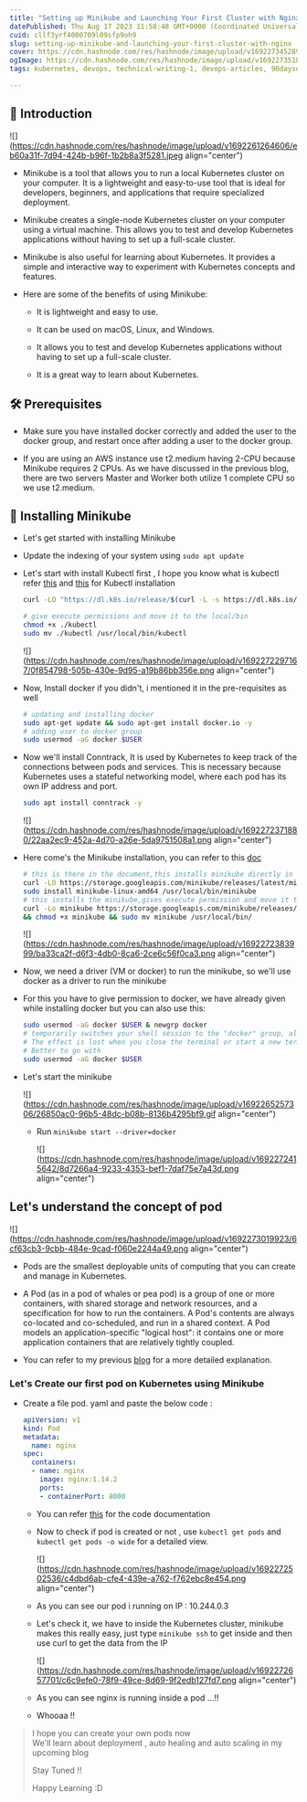 ```yaml
---
title: "Setting up Minikube and Launching Your First Cluster with Nginx"
datePublished: Thu Aug 17 2023 11:58:48 GMT+0000 (Coordinated Universal Time)
cuid: cllf3yrf4000709l09sfp9oh9
slug: setting-up-minikube-and-launching-your-first-cluster-with-nginx
cover: https://cdn.hashnode.com/res/hashnode/image/upload/v1692273452899/7e16c8ad-a8ea-434d-ba48-227f71e4b799.png
ogImage: https://cdn.hashnode.com/res/hashnode/image/upload/v1692273518405/289d4fb7-2590-4210-a70f-eb1aae64ded4.png
tags: kubernetes, devops, technical-writing-1, devops-articles, 90daysofdevops

---
```


## 🌟 Introduction

![](https://cdn.hashnode.com/res/hashnode/image/upload/v1692261264606/eb60a31f-7d94-424b-b96f-1b2b8a3f5281.jpeg align="center")

* Minikube is a tool that allows you to run a local Kubernetes cluster on your computer. It is a lightweight and easy-to-use tool that is ideal for developers, beginners, and applications that require specialized deployment.
    
* Minikube creates a single-node Kubernetes cluster on your computer using a virtual machine. This allows you to test and develop Kubernetes applications without having to set up a full-scale cluster.
    
* Minikube is also useful for learning about Kubernetes. It provides a simple and interactive way to experiment with Kubernetes concepts and features.
    
* Here are some of the benefits of using Minikube:
    
    * It is lightweight and easy to use.
        
    * It can be used on macOS, Linux, and Windows.
        
    * It allows you to test and develop Kubernetes applications without having to set up a full-scale cluster.
        
    * It is a great way to learn about Kubernetes.
        

## 🛠️ Prerequisites

* Make sure you have installed docker correctly and added the user to the docker group, and restart once after adding a user to the docker group.
    
* If you are using an AWS instance use t2.medium having 2-CPU because Minikube requires 2 CPUs. As we have discussed in the previous blog, there are two servers Master and Worker both utilize 1 complete CPU so we use t2.medium.
    

## 🚀 Installing Minikube

* Let's get started with installing Minikube
    
* Update the indexing of your system using `sudo apt update`
    
* Let's start with install Kubectl first , I hope you know what is kubectl refer [this](https://srdev.hashnode.dev/getting-started-with-kubernetes) and [this](https://kubernetes.io/docs/tasks/tools/install-kubectl-linux/) for Kubectl installation
    
    ```bash
    curl -LO "https://dl.k8s.io/release/$(curl -L -s https://dl.k8s.io/release/stable.txt)/bin/linux/amd64/kubectl"
    ```
    
    ```bash
    # give execute permissions and move it to the local/bin
    chmod +x ./kubectl
    sudo mv ./kubectl /usr/local/bin/kubectl
    ```
    
    ![](https://cdn.hashnode.com/res/hashnode/image/upload/v1692272297167/0f854798-505b-430e-9d95-a19b86bb356e.png align="center")
    
* Now, Install docker if you didn't, i mentioned it in the pre-requisites as well
    
    ```bash
    # updating and installing docker
    sudo apt-get update && sudo apt-get install docker.io -y
    # adding user to docker group
    sudo usermod -aG docker $USER
    ```
    
* Now we'll install Conntrack, It is used by Kubernetes to keep track of the connections between pods and services. This is necessary because Kubernetes uses a stateful networking model, where each pod has its own IP address and port.
    
    ```bash
    sudo apt install conntrack -y
    ```
    
    ![](https://cdn.hashnode.com/res/hashnode/image/upload/v1692272371880/22aa2ec9-452a-4d70-a26e-5da9751508a1.png align="center")
    
* Here come's the Minikube installation, you can refer to this [doc](https://minikube.sigs.k8s.io/docs/start/)
    
    ```bash
    # this is there in the document,this installs minikube directly in local/bin
    curl -LO https://storage.googleapis.com/minikube/releases/latest/minikube-linux-amd64
    sudo install minikube-linux-amd64 /usr/local/bin/minikube
    # this installs the minikube,gives execute permission and move it to local/bin
    curl -Lo minikube https://storage.googleapis.com/minikube/releases/latest/minikube-linux-amd64 
    && chmod +x minikube && sudo mv minikube /usr/local/bin/
    ```
    
    ![](https://cdn.hashnode.com/res/hashnode/image/upload/v1692272383999/ba33ca2f-d6f3-4db0-8ca6-2ce6c56f0ca3.png align="center")
    
* Now, we need a driver (VM or docker) to run the minikube, so we'll use docker as a driver to run the minikube
    
* For this you have to give permission to docker, we have already given while installing docker but you can also use this:
    
    ```bash
    sudo usermod -aG docker $USER & newgrp docker
    # temporarily switches your shell session to the "docker" group, allowing you to use Docker without sudo for that session only. 
    # The effect is lost when you close the terminal or start a new terminal window.
    # Better to go with 
    sudo usermod -aG docker $USER
    ```
    
* Let's start the minikube
    
    ![](https://cdn.hashnode.com/res/hashnode/image/upload/v1692265257306/26850ac0-96b5-48dc-b08b-8136b4295bf9.gif align="center")
    
    * Run `minikube start --driver=docker`
        
        ![](https://cdn.hashnode.com/res/hashnode/image/upload/v1692272415642/8d7266a4-9233-4353-bef1-7daf75e7a43d.png align="center")
        

## Let's understand the concept of **pod**

![](https://cdn.hashnode.com/res/hashnode/image/upload/v1692273019923/6cf63cb3-9cbb-484e-9cad-f060e2244a49.png align="center")

* Pods are the smallest deployable units of computing that you can create and manage in Kubernetes.
    
* A Pod (as in a pod of whales or pea pod) is a group of one or more containers, with shared storage and network resources, and a specification for how to run the containers. A Pod's contents are always co-located and co-scheduled, and run in a shared context. A Pod models an application-specific "logical host": it contains one or more application containers that are relatively tightly coupled.
    
* You can refer to my previous [blog](https://srdev.hashnode.dev/getting-started-with-kubernetes) for a more detailed explanation.
    

### Let's Create our first pod on Kubernetes using Minikube

* Create a file pod. yaml and paste the below code :
    
    ```yaml
    apiVersion: v1
    kind: Pod
    metadata:
      name: nginx
    spec:
      containers:
      - name: nginx
        image: nginx:1.14.2
        ports:
        - containerPort: 8000
    ```
    
    * You can refer [this](https://kubernetes.io/docs/concepts/workloads/pods/) for the code documentation
        
    * Now to check if pod is created or not , use `kubectl get pods` and `kubectl get pods -o wide` for a detailed view.
        
        ![](https://cdn.hashnode.com/res/hashnode/image/upload/v1692272502536/c4dbd6ab-cfe4-439e-a762-f762ebc8e454.png align="center")
        
    * As you can see our pod i running on IP : 10.244.0.3
        
    * Let's check it, we have to inside the Kubernetes cluster, minikube makes this really easy, just type `minikube ssh` to get inside and then use curl to get the data from the IP
        
        ![](https://cdn.hashnode.com/res/hashnode/image/upload/v1692272657701/c6c9efe0-78f9-49ce-8d69-9f2edb127fd7.png align="center")
        
    * As you can see nginx is running inside a pod ...!!
        
    * Whooaa !!
        

> I hope you can create your own pods now  
> We'll learn about deployment , auto healing and auto scaling in my upcoming blog
> 
> Stay Tuned !!
> 
> Happy Learning :D